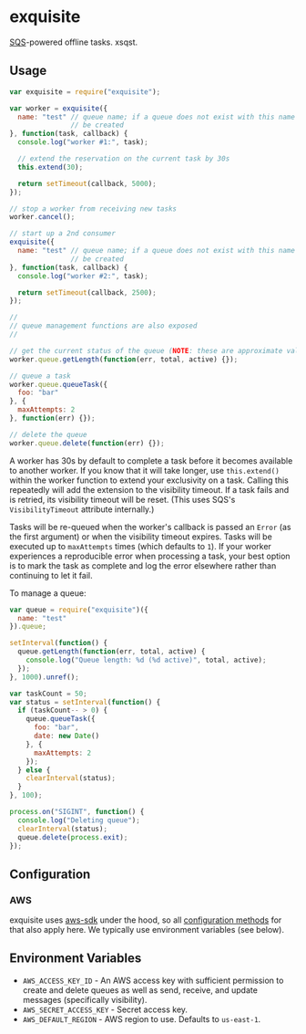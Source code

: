 # exquisite

[SQS](http://aws.amazon.com/sqs/)-powered offline tasks. xsqst.

## Usage

```javascript
var exquisite = require("exquisite");

var worker = exquisite({
  name: "test" // queue name; if a queue does not exist with this name it will
               // be created
}, function(task, callback) {
  console.log("worker #1:", task);

  // extend the reservation on the current task by 30s
  this.extend(30);

  return setTimeout(callback, 5000);
});

// stop a worker from receiving new tasks
worker.cancel();

// start up a 2nd consumer
exquisite({
  name: "test" // queue name; if a queue does not exist with this name it will
               // be created
}, function(task, callback) {
  console.log("worker #2:", task);

  return setTimeout(callback, 2500);
});

//
// queue management functions are also exposed
//

// get the current status of the queue (NOTE: these are approximate values)
worker.queue.getLength(function(err, total, active) {});

// queue a task
worker.queue.queueTask({
  foo: "bar"
}, {
  maxAttempts: 2
}, function(err) {});

// delete the queue
worker.queue.delete(function(err) {});
```

A worker has 30s by default to complete a task before it becomes available to
another worker. If you know that it will take longer, use `this.extend()`
within the worker function to extend your exclusivity on a task. Calling this
repeatedly will add the extension to the visibility timeout. If a task fails
and is retried, its visibility timeout will be reset.  (This uses SQS's
`VisibilityTimeout` attribute internally.)

Tasks will be re-queued when the worker's callback is passed an `Error` (as the
first argument) or when the visibility timeout expires. Tasks will be executed
up to `maxAttempts` times (which defaults to `1`).  If your worker experiences
a reproducible error when processing a task, your best option is to mark the
task as complete and log the error elsewhere rather than continuing to let it
fail.

To manage a queue:

```javascript
var queue = require("exquisite")({
  name: "test"
}).queue;

setInterval(function() {
  queue.getLength(function(err, total, active) {
    console.log("Queue length: %d (%d active)", total, active);
  });
}, 1000).unref();

var taskCount = 50;
var status = setInterval(function() {
  if (taskCount-- > 0) {
    queue.queueTask({
      foo: "bar",
      date: new Date()
    }, {
      maxAttempts: 2
    });
  } else {
    clearInterval(status);
  }
}, 100);

process.on("SIGINT", function() {
  console.log("Deleting queue");
  clearInterval(status);
  queue.delete(process.exit);
});
```

## Configuration

### AWS

exquisite uses [aws-sdk](http://aws.amazon.com/javascript/) under the hood, so
all [configuration
methods](http://docs.aws.amazon.com/AWSJavaScriptSDK/guide/node-configuring.html)
for that also apply here. We typically use environment variables (see below).

## Environment Variables

* `AWS_ACCESS_KEY_ID` - An AWS access key with sufficient permission to create
  and delete queues as well as send, receive, and update messages (specifically
  visibility).
* `AWS_SECRET_ACCESS_KEY` - Secret access key.
* `AWS_DEFAULT_REGION` - AWS region to use. Defaults to `us-east-1`.
